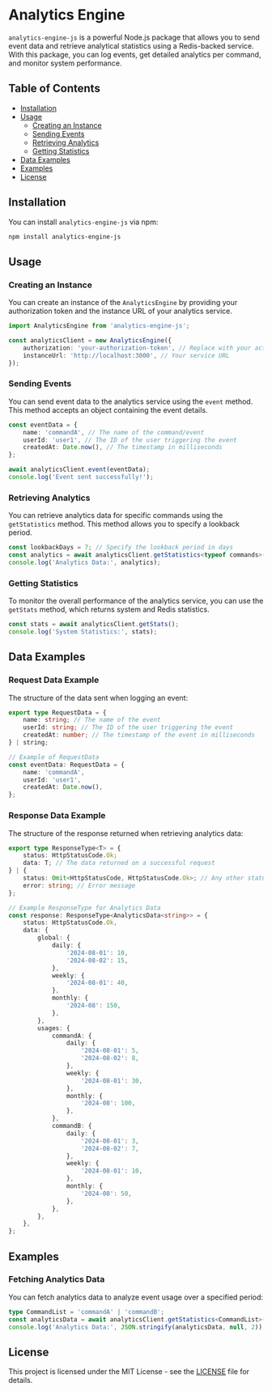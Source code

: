 # Analytics Engine

`analytics-engine-js` is a powerful Node.js package that allows you to send event data and retrieve analytical statistics using a Redis-backed service. With this package, you can log events, get detailed analytics per command, and monitor system performance.

## Table of Contents

- [Installation](#installation)
- [Usage](#usage)
  - [Creating an Instance](#creating-an-instance)
  - [Sending Events](#sending-events)
  - [Retrieving Analytics](#retrieving-analytics)
  - [Getting Statistics](#getting-statistics)
- [Data Examples](#data-examples)
- [Examples](#examples)
- [License](#license)

## Installation

You can install `analytics-engine-js` via npm:

```bash
npm install analytics-engine-js
```

## Usage

### Creating an Instance

You can create an instance of the `AnalyticsEngine` by providing your authorization token and the instance URL of your analytics service.

```typescript
import AnalyticsEngine from 'analytics-engine-js';

const analyticsClient = new AnalyticsEngine({
    authorization: 'your-authorization-token', // Replace with your actual authorization token
    instanceUrl: 'http://localhost:3000', // Your service URL
});
```

### Sending Events

You can send event data to the analytics service using the `event` method. This method accepts an object containing the event details.

```typescript
const eventData = {
    name: 'commandA', // The name of the command/event
    userId: 'user1', // The ID of the user triggering the event
    createdAt: Date.now(), // The timestamp in milliseconds
};

await analyticsClient.event(eventData);
console.log('Event sent successfully!');
```

### Retrieving Analytics

You can retrieve analytics data for specific commands using the `getStatistics` method. This method allows you to specify a lookback period.

```typescript
const lookbackDays = 7; // Specify the lookback period in days
const analytics = await analyticsClient.getStatistics<typeof commands>(lookbackDays);
console.log('Analytics Data:', analytics);
```

### Getting Statistics

To monitor the overall performance of the analytics service, you can use the `getStats` method, which returns system and Redis statistics.

```typescript
const stats = await analyticsClient.getStats();
console.log('System Statistics:', stats);
```

## Data Examples

### Request Data Example

The structure of the data sent when logging an event:

```typescript
export type RequestData = {
    name: string; // The name of the event
    userId: string; // The ID of the user triggering the event
    createdAt: number; // The timestamp of the event in milliseconds
} | string;

// Example of RequestData
const eventData: RequestData = {
    name: 'commandA',
    userId: 'user1',
    createdAt: Date.now(),
};
```

### Response Data Example

The structure of the response returned when retrieving analytics data:

```typescript
export type ResponseType<T> = {
    status: HttpStatusCode.Ok;
    data: T; // The data returned on a successful request
} | {
    status: Omit<HttpStatusCode, HttpStatusCode.Ok>; // Any other status codes
    error: string; // Error message
};

// Example ResponseType for Analytics Data
const response: ResponseType<AnalyticsData<string>> = {
    status: HttpStatusCode.Ok,
    data: {
        global: {
            daily: {
                '2024-08-01': 10,
                '2024-08-02': 15,
            },
            weekly: {
                '2024-08-01': 40,
            },
            monthly: {
                '2024-08': 150,
            },
        },
        usages: {
            commandA: {
                daily: {
                    '2024-08-01': 5,
                    '2024-08-02': 8,
                },
                weekly: {
                    '2024-08-01': 30,
                },
                monthly: {
                    '2024-08': 100,
                },
            },
            commandB: {
                daily: {
                    '2024-08-01': 3,
                    '2024-08-02': 7,
                },
                weekly: {
                    '2024-08-01': 10,
                },
                monthly: {
                    '2024-08': 50,
                },
            },
        },
    },
};
```

## Examples

### Fetching Analytics Data

You can fetch analytics data to analyze event usage over a specified period:

```typescript
type CommandList = 'commandA' | 'commandB';
const analyticsData = await analyticsClient.getStatistics<CommandList>(7);
console.log('Analytics Data:', JSON.stringify(analyticsData, null, 2));
```

## License

This project is licensed under the MIT License - see the [LICENSE](https://github.com/Digital39999/analytics-engine/LICENSE) file for details.